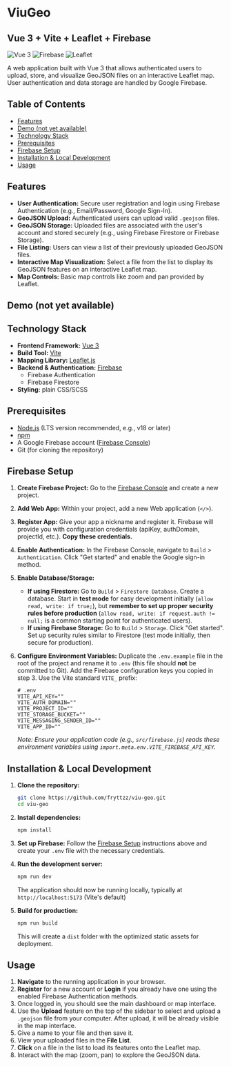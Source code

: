 # ViuGeo

## Vue 3 + Vite + Leaflet + Firebase

![Vue 3](https://img.shields.io/badge/Vue.js-3-4FC08D?logo=vue.js) ![Firebase](https://img.shields.io/badge/Firebase-Authentication_&_Storage-FFCA28?logo=firebase) ![Leaflet](https://img.shields.io/badge/Leaflet-Interactive_Maps-199900?logo=leaflet)

A web application built with Vue 3 that allows authenticated users to upload, store, and visualize GeoJSON files on an interactive Leaflet map. User authentication and data storage are handled by Google Firebase.

## Table of Contents

- [Features](#features)
- [Demo (not yet available)](#demo-not-yet-available)
- [Technology Stack](#technology-stack)
- [Prerequisites](#prerequisites)
- [Firebase Setup](#firebase-setup)
- [Installation \& Local Development](#installation--local-development)
- [Usage](#usage)

## Features

* **User Authentication:** Secure user registration and login using Firebase Authentication (e.g., Email/Password, Google Sign-In).
* **GeoJSON Upload:** Authenticated users can upload valid `.geojson` files.
* **GeoJSON Storage:** Uploaded files are associated with the user's account and stored securely (e.g., using Firebase Firestore or Firebase Storage).
* **File Listing:** Users can view a list of their previously uploaded GeoJSON files.
* **Interactive Map Visualization:** Select a file from the list to display its GeoJSON features on an interactive Leaflet map.
* **Map Controls:** Basic map controls like zoom and pan provided by Leaflet.

## Demo (not yet available)

## Technology Stack

* **Frontend Framework:** [Vue 3](https://vuejs.org/)
* **Build Tool:** [Vite](https://vite.dev/)
* **Mapping Library:** [Leaflet.js](https://leafletjs.com/)
* **Backend & Authentication:** [Firebase](https://firebase.google.com/)
    * Firebase Authentication
    * Firebase Firestore
* **Styling:** plain CSS/SCSS

## Prerequisites

* [Node.js](https://nodejs.org/) (LTS version recommended, e.g., v18 or later)
* [npm](https://www.npmjs.com/)
* A Google Firebase account ([Firebase Console](https://console.firebase.google.com/))
* Git (for cloning the repository)

## Firebase Setup

1.  **Create Firebase Project:** Go to the [Firebase Console](https://console.firebase.google.com/) and create a new project.
2.  **Add Web App:** Within your project, add a new Web application (`</>`).
3.  **Register App:** Give your app a nickname and register it. Firebase will provide you with configuration credentials (apiKey, authDomain, projectId, etc.). **Copy these credentials.**
4.  **Enable Authentication:** In the Firebase Console, navigate to `Build` > `Authentication`. Click "Get started" and enable the Google sign-in method.
5.  **Enable Database/Storage:**
    * **If using Firestore:** Go to `Build` > `Firestore Database`. Create a database. Start in **test mode** for easy development initially (`allow read, write: if true;`), but **remember to set up proper security rules before production** (`allow read, write: if request.auth != null;` is a common starting point for authenticated users).
    * **If using Firebase Storage:** Go to `Build` > `Storage`. Click "Get started". Set up security rules similar to Firestore (test mode initially, then secure for production).
6.  **Configure Environment Variables:** Duplicate the `.env.example` file in the root of the project and rename it to `.env` (this file should **not** be committed to Git). Add the Firebase configuration keys you copied in step 3. Use the Vite standard `VITE_` prefix:

    ```dotenv
    # .env
    VITE_API_KEY=""
    VITE_AUTH_DOMAIN=""
    VITE_PROJECT_ID=""
    VITE_STORAGE_BUCKET=""
    VITE_MESSAGING_SENDER_ID=""
    VITE_APP_ID=""
    ```
    *Note: Ensure your application code (e.g., `src/firebase.js`) reads these environment variables using `import.meta.env.VITE_FIREBASE_API_KEY`.*

## Installation & Local Development

1.  **Clone the repository:**
    ```bash
    git clone https://github.com/fryttzz/viu-geo.git
    cd viu-geo
    ```

2.  **Install dependencies:**
    ```bash
    npm install
    ```

3.  **Set up Firebase:** Follow the [Firebase Setup](#firebase-setup) instructions above and create your `.env` file with the necessary credentials.

4.  **Run the development server:**
    ```bash
    npm run dev
    ```
    The application should now be running locally, typically at `http://localhost:5173` (Vite's default)

5.  **Build for production:**
    ```bash
    npm run build
    ```
    This will create a `dist` folder with the optimized static assets for deployment.

## Usage

1.  **Navigate** to the running application in your browser.
2.  **Register** for a new account or **Login** if you already have one using the enabled Firebase Authentication methods.
3.  Once logged in, you should see the main dashboard or map interface.
4.  Use the **Upload** feature on the top of the sidebar to select and upload a `.geojson` file from your computer. After upload, it will be already visible in the map interface.
5.  Give a name to your file and then save it.
6.  View your uploaded files in the **File List**.
7.  **Click** on a file in the list to load its features onto the Leaflet map.
8.  Interact with the map (zoom, pan) to explore the GeoJSON data.